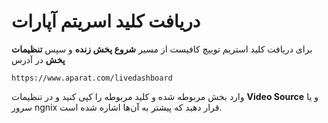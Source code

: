 # دریافت کلید اسریتم آپارات

برای دریافت کلید استریم توییچ کافیست از مسیر **شروع پخش زنده** و سپس **تنظیمات پخش** در آدرس
```
https://www.aparat.com/livedashboard
```

وارد بخش مربوطه شده و کلید مربوطه را کپی کنید و در تنظیمات **Video Source** و یا سرور ngnix قرار دهید که پیشتر به آن‌ها اشاره شده است.